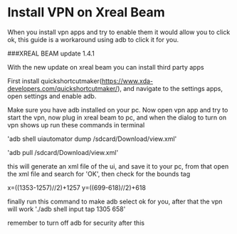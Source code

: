 # Install VPN on Xreal Beam

When you install vpn apps and try to enable them it would allow you to click ok, this guide is a workaround using adb to click it for you.

###XREAL BEAM update 1.4.1 


With the new update on xreal beam you can install third party apps

First install quickshortcutmaker(https://www.xda-developers.com/quickshortcutmaker/), and navigate to the settings apps, open settings and enable adb.

Make sure you have adb installed on your pc.
Now open vpn app and try to start the vpn, now plug in xreal beam to pc, and when the dialog to turn on vpn shows up run these commands in terminal

'adb shell uiautomator dump /sdcard/Download/view.xml'

'adb pull /sdcard/Download/view.xml'

this will generate an xml file of the ui, and save it to your pc, from that open the xml file and search for 'OK', then check for the bounds tag


<node index="1" text="‎‏‎‎‎‎‎‏‎‏‏‏‎‎‎‎‎‎‏‎‎‏‎‎‎‎‏‏‏‏‏‏‎‏‎‎‏‎‎‏‎‏‏‏‎‎‏‏‏‎‎‏‎‏‏‏‎‏‎‎‎‏‎‏‎‎‏‎‎‏‏‎‎‏‎‎‏‎‏‏‏‏‎‏‏‎‏‎‎‎‏‎‏‏‏‎OK‎‏‎‎‏‎" resource-id="android:id/button1" class="android.widget.Button" package="com.android.vpndialogs" content-desc="" checkable="false" checked="false" clickable="true" enabled="true" focusable="true" focused="false" scrollable="false" long-clickable="false" password="false" selected="false" bounds="[1257,618][1353,699]"/>

x=((1353-1257)//2)+1257 
y=((699-618)//2)+618

finally run this command to make adb select ok for you, after that the vpn will work
'./adb shell input tap 1305 658'

remember to turn off adb for security after this




